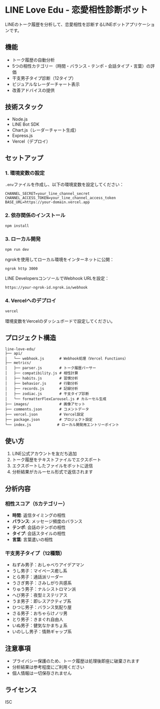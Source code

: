 # LINE Love Edu - 恋愛相性診断ボット

LINEのトーク履歴を分析して、恋愛相性を診断するLINEボットアプリケーションです。

## 機能

- トーク履歴の自動分析
- 5つの相性カテゴリー（時間・バランス・テンポ・会話タイプ・言葉）の評価
- 干支男子タイプ診断（12タイプ）
- ビジュアルなレーダーチャート表示
- 改善アドバイスの提供

## 技術スタック

- Node.js
- LINE Bot SDK
- Chart.js（レーダーチャート生成）
- Express.js
- Vercel（デプロイ）

## セットアップ

### 1. 環境変数の設定

`.env`ファイルを作成し、以下の環境変数を設定してください：

```env
CHANNEL_SECRET=your_line_channel_secret
CHANNEL_ACCESS_TOKEN=your_line_channel_access_token
BASE_URL=https://your-domain.vercel.app
```

### 2. 依存関係のインストール

```bash
npm install
```

### 3. ローカル開発

```bash
npm run dev
```

ngrokを使用してローカル環境をインターネットに公開：

```bash
ngrok http 3000
```

LINE DevelopersコンソールでWebhook URLを設定：
```
https://your-ngrok-id.ngrok.io/webhook
```

### 4. Vercelへのデプロイ

```bash
vercel
```

環境変数をVercelのダッシュボードで設定してください。

## プロジェクト構造

```
line-love-edu/
├── api/
│   └── webhook.js       # Webhook処理（Vercel Functions）
├── metrics/
│   ├── parser.js        # トーク履歴パーサー
│   ├── compatibility.js # 相性計算
│   ├── habits.js        # 習慣分析
│   ├── behavior.js      # 行動分析
│   ├── records.js       # 記録分析
│   ├── zodiac.js        # 干支タイプ診断
│   └── formatterFlexCarousel.js # カルーセル生成
├── images/              # 画像アセット
├── comments.json        # コメントデータ
├── vercel.json          # Vercel設定
├── package.json         # プロジェクト設定
└── index.js            # ローカル開発用エントリーポイント
```

## 使い方

1. LINE公式アカウントを友だち追加
2. トーク履歴をテキストファイルでエクスポート
3. エクスポートしたファイルをボットに送信
4. 分析結果がカルーセル形式で返信されます

## 分析内容

### 相性スコア（5カテゴリー）
- **時間**: 返信タイミングの相性
- **バランス**: メッセージ頻度のバランス
- **テンポ**: 会話のテンポの相性
- **タイプ**: 会話スタイルの相性
- **言葉**: 言葉遣いの相性

### 干支男子タイプ（12種類）
- ねずみ男子：おしゃべりアイデアマン
- うし男子：マイペース癒し系
- とら男子：通話派リーダー
- うさぎ男子：さみしがり共感系
- りゅう男子：ナルシストロマン派
- へび男子：夜型ミステリアス
- うま男子：即レスアクティブ系
- ひつじ男子：バランス気配り屋
- さる男子：おちゃらけノリ男
- とり男子：きまぐれ自由人
- いぬ男子：健気なかまちょ系
- いのしし男子：情熱ギャップ系

## 注意事項

- プライバシー保護のため、トーク履歴は処理後即座に破棄されます
- 分析結果は参考程度にご利用ください
- 個人情報は一切保存されません

## ライセンス

ISC